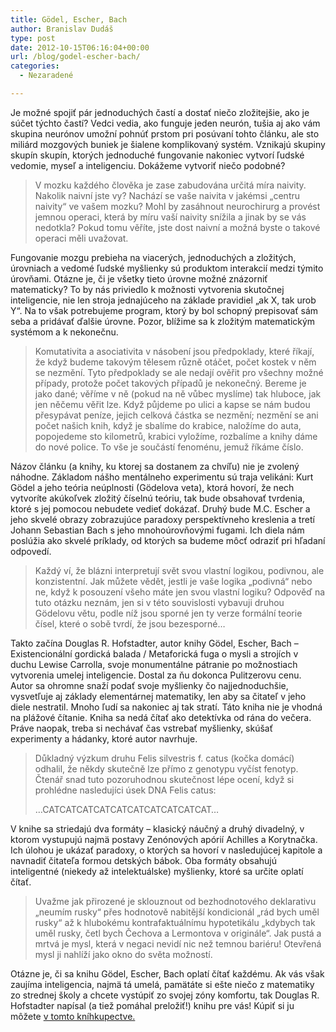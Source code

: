 ```yaml
---
title: Gödel, Escher, Bach
author: Branislav Dudáš
type: post
date: 2012-10-15T06:16:04+00:00
url: /blog/godel-escher-bach/
categories:
  - Nezaradené

---
```

Je možné spojiť pár jednoduchých častí a dostať niečo zložitejšie, ako je súčet týchto častí? Vedci vedia, ako funguje jeden neurón, tušia aj ako vám skupina neurónov umožní pohnúť prstom pri posúvaní tohto článku, ale sto miliárd mozgových buniek je šialene komplikovaný systém. Vznikajú skupiny skupín skupín, ktorých jednoduché fungovanie nakoniec vytvorí ľudské vedomie, myseľ a inteligenciu. Dokážeme vytvoriť niečo podobné?<!--more-->

> V mozku každého člověka je zase zabudována určitá míra naivity. Nakolik naivní jste vy? Nachází se vaše naivita v jakémsi &#8222;centru naivity&#8220; ve vašem mozku? Mohl by zasáhnout neurochirurg a provést jemnou operaci, která by míru vaší naivity snížila a jinak by se vás nedotkla? Pokud tomu věříte, jste dost naivní a možná byste o takové operaci měli uvažovat.

Fungovanie mozgu prebieha na viacerých, jednoduchých a zložitých, úrovniach a vedomé ľudské myšlienky sú produktom interakcií medzi týmito úrovňami. Otázne je, či je všetky tieto úrovne možné znázorniť matematicky? To by nás priviedlo k možnosti vytvorenia skutočnej inteligencie, nie len stroja jednajúceho na základe pravidiel &#8222;ak X, tak urob Y&#8220;. Na to však potrebujeme program, ktorý by bol schopný prepisovať sám seba a pridávať ďalšie úrovne. Pozor, blížime sa k zložitým matematickým systémom a k nekonečnu.

> Komutativita a asociativita v násobení jsou předpoklady, které říkají, že když budeme takovým tělesem různě otáčet, počet kostek v něm se nezmění. Tyto předpoklady se ale nedají ověřit pro všechny možné případy, protože počet takových případů je nekonečný. Bereme je jako dané; věříme v ně (pokud na ně vůbec myslíme) tak hluboce, jak jen něčemu věřit lze. Když půjdeme po ulici a kapse se nám budou přesypávat peníze, jejich celková částka se nezmění; nezmění se ani počet našich knih, když je sbalíme do krabice, naložíme do auta, popojedeme sto kilometrů, krabici vyložíme, rozbalíme a knihy dáme do nové police. To vše je součástí fenoménu, jemuž říkáme číslo.

Názov článku (a knihy, ku ktorej sa dostanem za chvíľu) nie je zvolený náhodne. Základom nášho mentálneho experimentu sú traja velikáni: Kurt Gödel a jeho teória neúplnosti (Gödelova veta), ktorá hovorí, že nech vytvoríte akúkoľvek zložitý číselnú teóriu, tak bude obsahovať tvrdenia, ktoré s jej pomocou nebudete vedieť dokázať. Druhý bude M.C. Escher a jeho skvelé obrazy zobrazujúce paradoxy perspektívneho kreslenia a tretí Johann Sebastian Bach s jeho mnohoúrovňovými fugami. Ich diela nám poslúžia ako skvelé príklady, od ktorých sa budeme môcť odraziť pri hľadaní odpovedí.

> Každý ví, že blázni interpretují svět svou vlastní logikou, podivnou, ale konzistentní. Jak můžete vědět, jestli je vaše logika &#8222;podivná&#8220; nebo ne, když k posouzení všeho máte jen svou vlastní logiku? Odpověď na tuto otázku neznám, jen si v této souvislosti vybavuji druhou Gödelovu větu, podle níž jsou sporné jen ty verze formální teorie čísel, které o sobě tvrdí, že jsou bezesporné…

Takto začína Douglas R. Hofstadter, autor knihy Gödel, Escher, Bach &#8211; Existencionální gordická balada / Metaforická fuga o mysli a strojích v duchu Lewise Carrolla, svoje monumentálne pátranie po možnostiach vytvorenia umelej inteligencie. Dostal za ňu dokonca Pulitzerovu cenu. Autor sa ohromne snaží podať svoje myšlienky čo najjednoduchšie, vysvetľuje aj základy elementárnej matematiky, len aby sa čitateľ v jeho diele nestratil. Mnoho ľudí sa nakoniec aj tak stratí. Táto kniha nie je vhodná na plážové čítanie. Kniha sa nedá čítať ako detektívka od rána do večera. Práve naopak, treba si nechávať čas vstrebať myšlienky, skúšať experimenty a hádanky, ktoré autor navrhuje.

> Důkladný výzkum druhu Felis silvestris f. catus (kočka domácí) odhalil, že někdy skutečně lze přímo z genotypu vyčíst fenotyp. Čtenář snad tuto pozoruhodnou skutečnost lépe ocení, když si prohlédne nasledujíci úsek DNA Felis catus:
> 
> …CATCATCATCATCATCATCATCATCATCAT…

V knihe sa striedajú dva formáty &#8211; klasický náučný a druhý divadelný, v ktorom vystupujú najmä postavy Zenónových apórií Achilles a Korytnačka. Ich úlohou je ukázať paradoxy, o ktorých sa hovorí v nasledujúcej kapitole a navnadiť čitateľa formou detských bábok. Oba formáty obsahujú inteligentné (niekedy až intelektuálske) myšlienky, ktoré sa určite oplatí čítať.

> Uvažme jak přirozené je sklouznout od bezhodnotového deklarativu &#8222;neumím rusky&#8220; přes hodnotově nabitější kondicionál &#8222;rád bych uměl rusky&#8220; až k hlubokému kontrafaktuálnímu hypotetikálu &#8222;kdybych tak uměl rusky, četl bych Čechova a Lermontova v originále&#8220;. Jak pustá a mrtvá je mysl, která v negaci nevidí nic než temnou bariéru! Otevřená mysl ji nahlíží jako okno do světa možností.

Otázne je, či sa knihu Gödel, Escher, Bach oplatí čítať každému. Ak vás však zaujíma inteligencia, najmä tá umelá, pamätáte si ešte niečo z matematiky zo strednej školy a chcete vystúpiť zo svojej zóny komfortu, tak Douglas R. Hofstadter napísal (a tiež pomáhal preložiť!) knihu pre vás! Kúpiť si ju môžete <a title="GEB" href="http://www.gorila.sk/product/352365" target="_blank">v tomto kníhkupectve.</a>